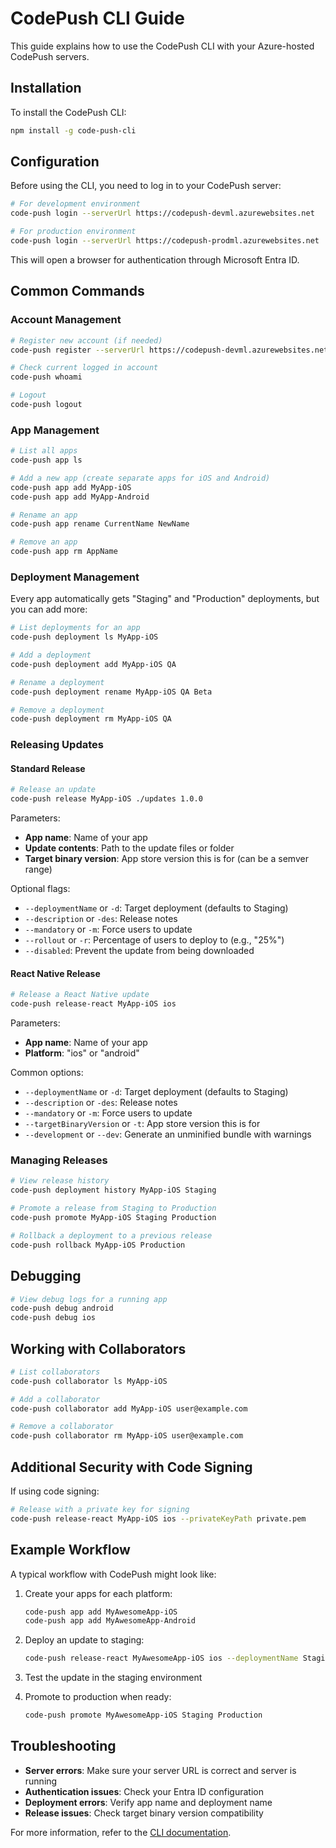 # CodePush CLI Guide

This guide explains how to use the CodePush CLI with your Azure-hosted CodePush servers.

## Installation

To install the CodePush CLI:

```bash
npm install -g code-push-cli
```

## Configuration

Before using the CLI, you need to log in to your CodePush server:

```bash
# For development environment
code-push login --serverUrl https://codepush-devml.azurewebsites.net

# For production environment
code-push login --serverUrl https://codepush-prodml.azurewebsites.net
```

This will open a browser for authentication through Microsoft Entra ID.

## Common Commands

### Account Management

```bash
# Register new account (if needed)
code-push register --serverUrl https://codepush-devml.azurewebsites.net

# Check current logged in account
code-push whoami

# Logout
code-push logout
```

### App Management

```bash
# List all apps
code-push app ls

# Add a new app (create separate apps for iOS and Android)
code-push app add MyApp-iOS
code-push app add MyApp-Android

# Rename an app
code-push app rename CurrentName NewName

# Remove an app
code-push app rm AppName
```

### Deployment Management

Every app automatically gets "Staging" and "Production" deployments, but you can add more:

```bash
# List deployments for an app
code-push deployment ls MyApp-iOS

# Add a deployment
code-push deployment add MyApp-iOS QA

# Rename a deployment
code-push deployment rename MyApp-iOS QA Beta

# Remove a deployment
code-push deployment rm MyApp-iOS QA
```

### Releasing Updates

#### Standard Release

```bash
# Release an update
code-push release MyApp-iOS ./updates 1.0.0
```

Parameters:

- **App name**: Name of your app
- **Update contents**: Path to the update files or folder
- **Target binary version**: App store version this is for (can be a semver range)

Optional flags:

- `--deploymentName` or `-d`: Target deployment (defaults to Staging)
- `--description` or `-des`: Release notes
- `--mandatory` or `-m`: Force users to update
- `--rollout` or `-r`: Percentage of users to deploy to (e.g., "25%")
- `--disabled`: Prevent the update from being downloaded

#### React Native Release

```bash
# Release a React Native update
code-push release-react MyApp-iOS ios
```

Parameters:

- **App name**: Name of your app
- **Platform**: "ios" or "android"

Common options:

- `--deploymentName` or `-d`: Target deployment (defaults to Staging)
- `--description` or `-des`: Release notes
- `--mandatory` or `-m`: Force users to update
- `--targetBinaryVersion` or `-t`: App store version this is for
- `--development` or `--dev`: Generate an unminified bundle with warnings

### Managing Releases

```bash
# View release history
code-push deployment history MyApp-iOS Staging

# Promote a release from Staging to Production
code-push promote MyApp-iOS Staging Production

# Rollback a deployment to a previous release
code-push rollback MyApp-iOS Production
```

## Debugging

```bash
# View debug logs for a running app
code-push debug android
code-push debug ios
```

## Working with Collaborators

```bash
# List collaborators
code-push collaborator ls MyApp-iOS

# Add a collaborator
code-push collaborator add MyApp-iOS user@example.com

# Remove a collaborator
code-push collaborator rm MyApp-iOS user@example.com
```

## Additional Security with Code Signing

If using code signing:

```bash
# Release with a private key for signing
code-push release-react MyApp-iOS ios --privateKeyPath private.pem
```

## Example Workflow

A typical workflow with CodePush might look like:

1. Create your apps for each platform:

   ```bash
   code-push app add MyAwesomeApp-iOS
   code-push app add MyAwesomeApp-Android
   ```

2. Deploy an update to staging:

   ```bash
   code-push release-react MyAwesomeApp-iOS ios --deploymentName Staging
   ```

3. Test the update in the staging environment

4. Promote to production when ready:
   ```bash
   code-push promote MyAwesomeApp-iOS Staging Production
   ```

## Troubleshooting

- **Server errors**: Make sure your server URL is correct and server is running
- **Authentication issues**: Check your Entra ID configuration
- **Deployment errors**: Verify app name and deployment name
- **Release issues**: Check target binary version compatibility

For more information, refer to the [CLI documentation](../cli/README.md).
